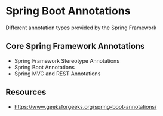 # Spring Boot Annotations
Different annotation types provided by the Spring Framework

##  Core Spring Framework Annotations
* Spring Framework Stereotype Annotations
* Spring Boot Annotations
* Spring MVC and REST Annotations

## Resources 
* https://www.geeksforgeeks.org/spring-boot-annotations/
